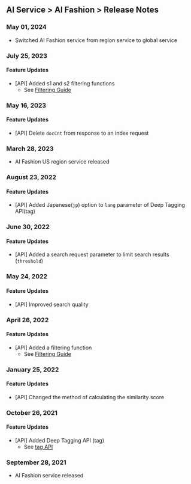 ## AI Service > AI Fashion > Release Notes

### May 01, 2024
* Switched AI Fashion service from region service to global service

### July 25, 2023
#### Feature Updates
* [API] Added s1 and s2 filtering functions
	* See [Filtering Guide](./service-api-guide/#filtering-guide)

### May 16, 2023
#### Feature Updates
* [API] Delete `docCnt` from response to an index request

### March 28, 2023
* AI Fashion US region service released

### August 23, 2022
#### Feature Updates
* [API] Added Japanese(`jp`) option to `lang` parameter of Deep Tagging API(tag)

### June 30, 2022
#### Feature Updates
* [API] Added a search request parameter to limit search results (`threshold`)

### May 24, 2022
#### Feature Updates
* [API] Improved search quality

### April 26, 2022
#### Feature Updates
* [API] Added a filtering function
	* See [Filtering Guide](./service-api-guide/#filtering-guide)

### January 25, 2022
#### Feature Updates
* [API] Changed the method of calculating the similarity score

### October 26, 2021
#### Feature Updates
* [API] Added Deep Tagging API (tag)
	* See [tag API](./service-api-guide/#tag-api)

### September 28, 2021
* AI Fashion service released

